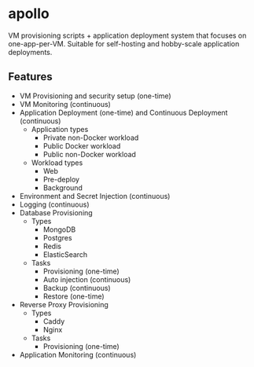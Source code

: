 # apollo
VM provisioning scripts + application deployment system that focuses on one-app-per-VM. Suitable for self-hosting and hobby-scale application deployments.

## Features
* VM Provisioning and security setup (one-time)
* VM Monitoring (continuous)
* Application Deployment (one-time) and Continuous Deployment (continuous)
  * Application types
    * Private non-Docker workload
    * Public Docker workload
    * Public non-Docker workload
  * Workload types
    * Web
    * Pre-deploy
    * Background
* Environment and Secret Injection (continuous)
* Logging (continuous)
* Database Provisioning
  * Types
    * MongoDB
    * Postgres
    * Redis
    * ElasticSearch
  * Tasks
    * Provisioning (one-time)
    * Auto injection (continuous)
    * Backup (continuous)
    * Restore (one-time)
* Reverse Proxy Provisioning
  * Types
    * Caddy
    * Nginx
  * Tasks
    * Provisioning (one-time)
* Application Monitoring (continuous)
